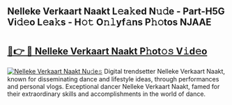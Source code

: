 ## Nelleke Verkaart Naakt L𝚎a𝚔ed N𝚞𝚍e - Part-H5G Vi𝚍𝚎o L𝚎a𝚔s - H𝚘𝚝 O𝚗𝚕yf𝚊ns P𝚑𝚘tos NJAAE

# <h2><a href="http://kf2u7b4.oniu.top/?m=Nelleke+Verkaart+Naakt">🔗👉 🔴 Nelleke Verkaart Naakt P𝚑ot𝚘𝚜 V𝚒d𝚎o</a></h2>

[![Nelleke Verkaart Naakt Nu𝚍e𝚜](https://i.imgur.com/0qMVB7G.gif)](http://kf2u7b4.oniu.top/?m=Nelleke+Verkaart+Naakt)
Digital trendsetter Nelleke Verkaart Naakt, known for disseminating dance and lifestyle ideas, through performances and personal vlogs. Exceptional dancer Nelleke Verkaart Naakt, famed for their extraordinary skills and accomplishments in the world of dance.  

